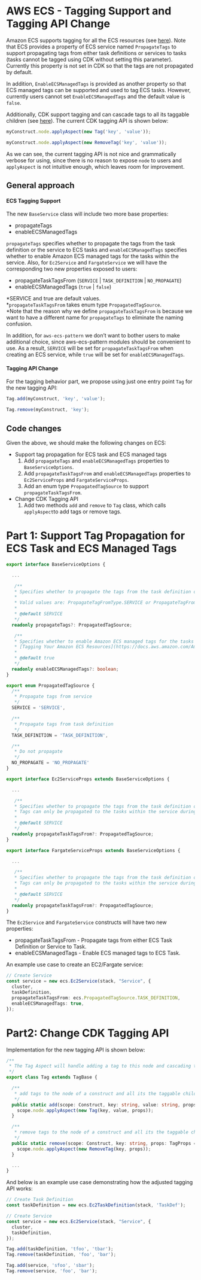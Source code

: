 # AWS ECS - Tagging Support and Tagging API Change

Amazon ECS supports tagging for all the ECS resources (see [here](https://docs.aws.amazon.com/AmazonECS/latest/developerguide/ecs-using-tags.html)). Note that ECS provides a property of ECS service named `PropagateTags` to support propagating tags from either task definitions or services to tasks (tasks cannot be tagged using CDK without setting this parameter). Currently this property is not set in CDK so that the tags are not propagated by default.

In addition, `EnableECSManagedTags` is provided as another property so that ECS managed tags can be supported and used to tag ECS tasks. However, currently users cannot set `EnableECSManagedTags` and the default value is `false`.

Additionally, CDK support tagging and can cascade tags to all its taggable children (see [here](https://docs.aws.amazon.com/cdk/latest/guide/tagging.html)). The current CDK tagging API is shown below:

``` ts
myConstruct.node.applyAspect(new Tag('key', 'value'));

myConstruct.node.applyAspect(new RemoveTag('key', 'value'));
```

As we can see, the current tagging API is not nice and grammatically verbose for using, since there is no reason to expose `node` to users and `applyAspect` is not intuitive enough, which leaves room for improvement.

## General approach

#### ECS Tagging Support
The new `BaseService` class will include two more base properties:

* propagateTags
* enableECSManagedTags

`propagateTags` specifies whether to propagate the tags from the task definition or the service to ECS tasks and `enableECSManagedTags` specifies whether to enable Amazon ECS managed tags for the tasks within the service. Also, for `Ec2Service` and `FargateService` we will have the corresponding two new properties exposed to users:

* propagateTaskTagsFrom (`SERVICE` | `TASK_DEFINITION` | `NO_PROPAGATE`)
* enableECSManagedTags (`true` | `false`)

\*SERVICE and true are default values.\
\*`propagateTaskTagsFrom` takes enum type `PropagatedTagSource`.\
\*Note that the reason why we define `propagateTaskTagsFrom` is because we want to have a different name for `propagateTags` to eliminate the naming confusion.

In addition, for `aws-ecs-pattern` we don’t want to bother users to make additional choice, since aws-ecs-pattern modules  should be convenient to use. As a result, `SERVICE` will be set for `propagateTaskTagsFrom` when creating an ECS service, while `true` will be set for `enableECSManagedTags`.

#### Tagging API Change

For the tagging behavior part, we propose using just one entry point `Tag` for the new tagging API:

``` ts
Tag.add(myConstruct, 'key', 'value');

Tag.remove(myConstruct, 'key');
```

## Code changes

Given the above, we should make the following changes on ECS:
* Support tag propagation for ECS task and ECS managed tags
  1. Add `propagateTags` and `enableECSManagedTags` properties to `BaseServiceOptions`.
  2. Add `propagateTaskTagsFrom` and `enableECSManagedTags` properties to `Ec2ServiceProps` and `FargateServiceProps`.
  3. Add an enum type `PropagatedTagSource` to support `propagateTaskTagsFrom`.
* Change CDK Tagging API
  1. Add two methods `add` and `remove` to `Tag` class, which calls `applyAspect`to add tags or remove tags.

# Part 1: Support Tag Propagation for ECS Task and ECS Managed Tags

```ts
export interface BaseServiceOptions {

  ...

   /**
   * Specifies whether to propagate the tags from the task definition or the service to the tasks in the service
   *
   * Valid values are: PropagateTagFromType.SERVICE or PropagateTagFromType.TASK_DEFINITION
   *
   * @default SERVICE
   */
  readonly propagateTags?: PropagatedTagSource;

   /**
   * Specifies whether to enable Amazon ECS managed tags for the tasks within the service. For more information, see
   * [Tagging Your Amazon ECS Resources](https://docs.aws.amazon.com/AmazonECS/latest/developerguide/ecs-using-tags.html)
   *
   * @default true
   */
  readonly enableECSManagedTags?: boolean;
}
```

``` ts
export enum PropagatedTagSource {
  /**
   * Propagate tags from service
   */
  SERVICE = 'SERVICE',

  /**
   * Propagate tags from task definition
   */
  TASK_DEFINITION = 'TASK_DEFINITION',

  /**
   * Do not propagate
   */
  NO_PROPAGATE = 'NO_PROPAGATE'
}
```

``` ts
export interface Ec2ServiceProps extends BaseServiceOptions {

  ...

   /**
   * Specifies whether to propagate the tags from the task definition or the service to the tasks in the service.
   * Tags can only be propagated to the tasks within the service during service creation.
   *
   * @default SERVICE
   */
  readonly propagateTaskTagsFrom?: PropagatedTagSource;
}
```

``` ts
export interface FargateServiceProps extends BaseServiceOptions {

  ...

   /**
   * Specifies whether to propagate the tags from the task definition or the service to the tasks in the service.
   * Tags can only be propagated to the tasks within the service during service creation.
   *
   * @default SERVICE
   */
  readonly propagateTaskTagsFrom?: PropagatedTagSource;
}
```

The `Ec2Service` and `FargateService` constructs will have two new properties:

* propagateTaskTagsFrom - Propagate tags from either ECS Task Definition or Service to Task.
* enableECSManagedTags - Enable ECS managed tags to ECS Task.

An example use case to create an EC2/Fargate service:

```ts
// Create Service
const service = new ecs.Ec2Service(stack, "Service", {
  cluster,
  taskDefinition,
  propagateTaskTagsFrom: ecs.PropagatedTagSource.TASK_DEFINITION,
  enableECSManagedTags: true,
});
```

# Part2: Change CDK Tagging API

Implementation for the new tagging API is shown below:

``` ts
/**
 * The Tag Aspect will handle adding a tag to this node and cascading tags to children
 */
export class Tag extends TagBase {

  /**
   * add tags to the node of a construct and all its the taggable children
   */
  public static add(scope: Construct, key: string, value: string, props: TagProps = {}) {
    scope.node.applyAspect(new Tag(key, value, props));
  }

  /**
   * remove tags to the node of a construct and all its the taggable children
   */
  public static remove(scope: Construct, key: string, props: TagProps = {}) {
    scope.node.applyAspect(new RemoveTag(key, props));
  }

  ...
}
```

And below is an example use case demonstrating how the adjusted tagging API works:

``` ts
// Create Task Definition
const taskDefinition = new ecs.Ec2TaskDefinition(stack, 'TaskDef');

// Create Service
const service = new ecs.Ec2Service(stack, "Service", {
  cluster,
  taskDefinition,
});

Tag.add(taskDefinition, 'tfoo', 'tbar');
Tag.remove(taskDefinition, 'foo', 'bar');

Tag.add(service, 'sfoo', 'sbar');
Tag.remove(service, 'foo', 'bar');
```
